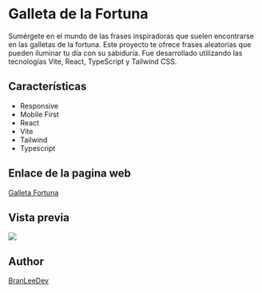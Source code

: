# Galleta de la Fortuna

Sumérgete en el mundo de las frases inspiradoras que suelen encontrarse en las
galletas de la fortuna. Este proyecto te ofrece frases aleatorias que pueden iluminar
tu día con su sabiduría. Fue desarrollado utilizando las tecnologías Vite, React, TypeScript y Tailwind CSS.

## Características

- Responsive
- Mobile First
- React
- Vite
- Tailwind
- Typescript

## Enlace de la pagina web

[Galleta Fortuna](https://galleta-fortuna-xi.vercel.app/)

## Vista previa

![](https://res.cloudinary.com/dbbixakcl/image/upload/f_auto,q_auto/v1/React/GalletaFortuna/j0kzvyhxqbglshbgeanr)

## Author

[BranLeeDev](https://github.com/BranLeeDev)

